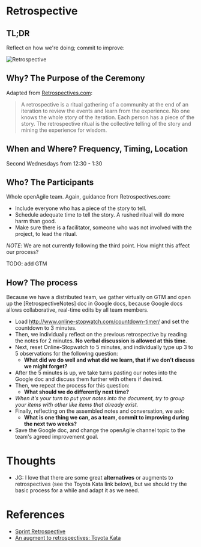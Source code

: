 # Retrospective

## TL;DR

Reflect on how we're doing; commit to improve:

![Retrospective](http://hakanforss.files.wordpress.com/2012/04/slide5_thumb.png?w=644&h=484)

## Why? The Purpose of the Ceremony

Adapted from [Retrospectives.com](http://www.retrospectives.com):

> A retrospective is a ritual gathering of a community at the end of an iteration to review the events and learn from the experience. No one knows the whole story of the iteration. Each person has a piece of the story. The retrospective ritual is the collective telling of the story and mining the experience for wisdom.

## When and Where? Frequency, Timing, Location

Second Wednesdays from 12:30 - 1:30


## Who? The Participants

Whole openAgile team. Again, guidance from Retrospectives.com:

* Include everyone who has a piece of the story to tell.
* Schedule adequate time to tell the story. A rushed ritual will do more harm than good.
* Make sure there is a facilitator, someone who was not involved with the project, to lead the ritual.

*NOTE*: We are not currently following the third point. How might this affect our process? 

TODO: add GTM

## How? The process

Because we have a distributed team, we gather virtually on GTM and open up the [RetrospectiveNotes] doc in Google docs, because Google docs allows collaborative, real-time edits by all team members.

* Load http://www.online-stopwatch.com/countdown-timer/ and set the countdown to 3 minutes.
* Then, we individually reflect on the previous retrospective by reading the notes for 2 minutes. **No verbal discussion is allowed at this time**.
* Next, reset Online-Stopwatch to 5 minutes, and individually type up 3 to 5 observations for the following question: 
    * **What did we do well and what did we learn, that if we don’t discuss we might forget?**
* After the 5 minutes is up, we take turns pasting our notes into the Google doc and discuss them further with others if desired.
* Then, we repeat the process for this question:
    * **What should we do differently next time?**
* *When it's your turn to put your notes into the document, try to group your items with other like items that already exist.*
* Finally, reflecting on the assembled notes and conversation, we ask: 
    * **What is one thing we can, as a team, commit to improving during the next two weeks?**
* Save the Google doc, and change the openAgile channel topic to the team's agreed improvement goal.

# Thoughts

* JG: I love that there are some great **alternatives** or augments to retrospectives (see the Toyota Kata link below), 
but we should try the basic process for a while and adapt it as we need.

# References

* [Sprint Retrospective](http://www.mountaingoatsoftware.com/scrum/sprint-retrospective/)
* [An augment to retrospectives: Toyota Kata](http://hakanforss.wordpress.com/2012/04/25/agile-lego-toyota-kata-an-alternative-to-retrospectives/)
